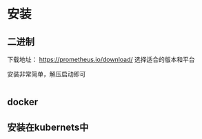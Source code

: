 # 安装

## 二进制
下载地址： https://prometheus.io/download/
选择适合的版本和平台

安装非常简单，解压启动即可
```

```

## docker

## 安装在kubernets中
